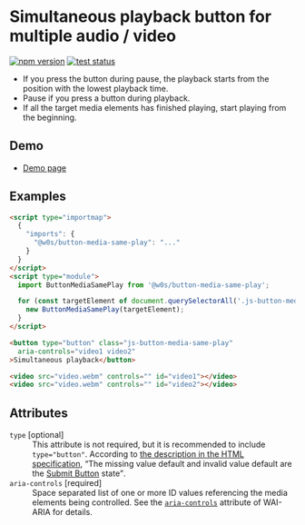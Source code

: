 # Simultaneous playback button for multiple audio / video

[![npm version](https://badge.fury.io/js/%40w0s%2Fbutton-media-same-play.svg)](https://www.npmjs.com/package/@w0s/button-media-same-play)
[![test status](https://github.com/SaekiTominaga/frontend/actions/workflows/button-media-same-play-test.yml/badge.svg)](https://github.com/SaekiTominaga/frontend/actions/workflows/button-media-same-play-test.yml)

- If you press the button during pause, the playback starts from the position with the lowest playback time.
- Pause if you press a button during playback.
- If all the target media elements has finished playing, start playing from the beginning.

## Demo

- [Demo page](https://saekitominaga.github.io/frontend/packages/button-media-same-play/demo/)

## Examples

```HTML
<script type="importmap">
  {
    "imports": {
      "@w0s/button-media-same-play": "..."
    }
  }
</script>
<script type="module">
  import ButtonMediaSamePlay from '@w0s/button-media-same-play';

  for (const targetElement of document.querySelectorAll('.js-button-media-same-play')) {
    new ButtonMediaSamePlay(targetElement);
  }
</script>

<button type="button" class="js-button-media-same-play"
  aria-controls="video1 video2"
>Simultaneous playback</button>

<video src="video.webm" controls="" id="video1"></video>
<video src="video.webm" controls="" id="video2"></video>
```

## Attributes

<dl>
<dt><code>type</code> [optional]</dt>
<dd>This attribute is not required, but it is recommended to include <code>type="button"</code>. According to <a href="https://html.spec.whatwg.org/multipage/form-elements.html#attr-button-type">the description in the HTML specification</a>, <q cite="https://html.spec.whatwg.org/multipage/form-elements.html#attr-button-type">The missing value default and invalid value default are the <a href="https://html.spec.whatwg.org/multipage/form-elements.html#attr-button-type-submit-state">Submit Button</a> state</q>.</dd>
<dt><code>aria-controls</code> [required]</dt>
<dd>Space separated list of one or more ID values referencing the media elements being controlled. See the <a href="https://developer.mozilla.org/en-US/docs/Web/Accessibility/ARIA/Attributes/aria-controls"><code>aria-controls</code></a> attribute of WAI-ARIA for details.</dd>
</dl>

